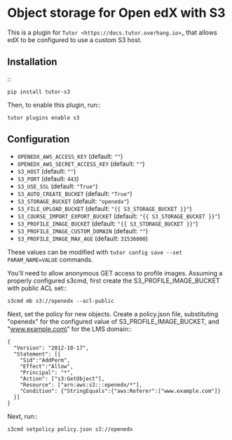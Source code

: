 Object storage for Open edX with S3
===================================

This is a plugin for `Tutor <https://docs.tutor.overhang.io>`\_ that
allows edX to be configured to use a custom S3 host.

Installation
------------

::

    pip install tutor-s3

Then, to enable this plugin, run::

    tutor plugins enable s3

Configuration
-------------

-   `OPENEDX_AWS_ACCESS_KEY` (default: `""`)
-   `OPENEDX_AWS_SECRET_ACCESS_KEY` (default: `""`)
-   `S3_HOST` (default: `""`)
-   `S3_PORT` (default: `443`)
-   `S3_USE_SSL` (default: `"True"`)
-   `S3_AUTO_CREATE_BUCKET` (default: `"True"`)
-   `S3_STORAGE_BUCKET` (default: `"openedx"`)
-   `S3_FILE_UPLOAD_BUCKET` (default: `"{{ S3_STORAGE_BUCKET }}"`)
-   `S3_COURSE_IMPORT_EXPORT_BUCKET` (default:
    `"{{ S3_STORAGE_BUCKET }}"`)
-   `S3_PROFILE_IMAGE_BUCKET` (default: `"{{ S3_STORAGE_BUCKET }}"`)
-   `S3_PROFILE_IMAGE_CUSTOM_DOMAIN` (default: `""`)
-   `S3_PROFILE_IMAGE_MAX_AGE` (default: `31536000`)

These values can be modified with
`tutor config save --set PARAM_NAME=VALUE` commands.

You\'ll need to allow anonymous GET access to profile images. Assuming a
properly configured s3cmd, first create the S3\_PROFILE\_IMAGE\_BUCKET
with public ACL set::

    s3cmd mb s3://openedx --acl-public

Next, set the policy for new objects. Create a policy.json file,
substituting \"openedx\" for the configured value of
S3\_PROFILE\_IMAGE\_BUCKET, and \"www.example.com\" for the LMS domain::

    {
      "Version": "2012-10-17",
      "Statement": [{
        "Sid":"AddPerm",
        "Effect":"Allow",
        "Principal": "*",
        "Action": ["s3:GetObject"],
        "Resource": ["arn:aws:s3:::openedx/*"],
        "Condition": {"StringEquals":{"aws:Referer":["www.example.com"]}
      }]
    }

Next, run::

    s3cmd setpolicy policy.json s3://openedx
